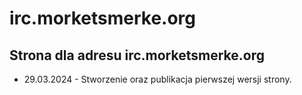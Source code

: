 # irc.morketsmerke.org
Strona dla adresu irc.morketsmerke.org
---

* 29.03.2024 - Stworzenie oraz publikacja pierwszej wersji strony.
